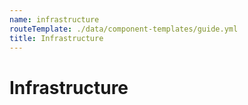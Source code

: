 ```yaml
---
name: infrastructure
routeTemplate: ./data/component-templates/guide.yml
title: Infrastructure
---
```


# Infrastructure
